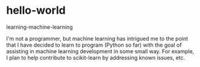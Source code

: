 # hello-world
learning-machine-learning

I'm not a programmer, but machine learning has intrigued me to the point that I have decided to learn to program (Python so far) with the goal of assisting in machine learning development in some small way. For example, I plan to help contribute to scikit-learn by addressing known issues, etc.
